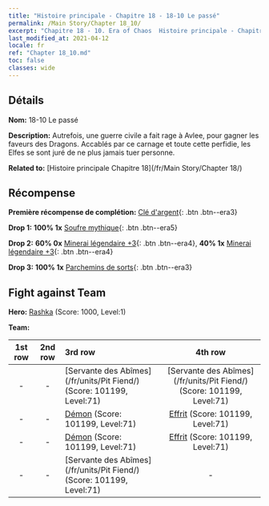 ```yaml
---
title: "Histoire principale - Chapitre 18 - 18-10 Le passé"
permalink: /Main Story/Chapter 18_10/
excerpt: "Chapitre 18 - 10. Era of Chaos  Histoire principale - Chapitre 18_10. 18-10 Le passé"
last_modified_at: 2021-04-12
locale: fr
ref: "Chapter 18_10.md"
toc: false
classes: wide
---
```


## Détails

 **Nom:** 18-10 Le passé

 **Description:** Autrefois, une guerre civile a fait rage à Avlee, pour gagner les faveurs des Dragons. Accablés par ce carnage et toute cette perfidie, les Elfes se sont juré de ne plus jamais tuer personne.

 **Related to:** [Histoire principale Chapitre 18](/fr/Main Story/Chapter 18/)

## Récompense

 **Première récompense de complétion:** [Clé d'argent](/fr/Items/con_693/){: .btn .btn--era3}

 **Drop 1:** **100% 1x** [Soufre mythique](/fr/Items/mat_64/){: .btn .btn--era5}

 **Drop 2:** **60% 0x** [Minerai légendaire +3](/fr/Items/mat_54/){: .btn .btn--era4}, **40% 1x** [Minerai légendaire +3](/fr/Items/mat_54/){: .btn .btn--era4}

 **Drop 3:** **100% 1x** [Parchemins de sorts](/fr/Items/con_694/){: .btn .btn--era3}


## Fight against Team
 **Hero:** [Rashka](/fr/heroes/Rashka/) (Score: 1000, Level:1)

 **Team:**


  | 1st row | 2nd row | 3rd row | 4th row |
  |:----:|:----:|:----|:----:|
  | - | - | [Servante des Abîmes](/fr/units/Pit Fiend/) (Score: 101199, Level:71)  | [Servante des Abîmes](/fr/units/Pit Fiend/) (Score: 101199, Level:71)  |
  | - | - | [Démon](/fr/units/Demon/) (Score: 101199, Level:71)  | [Effrit](/fr/units/Efreeti/) (Score: 101199, Level:71)  |
  | - | - | [Démon](/fr/units/Demon/) (Score: 101199, Level:71)  | [Effrit](/fr/units/Efreeti/) (Score: 101199, Level:71)  |
  | - | - | [Servante des Abîmes](/fr/units/Pit Fiend/) (Score: 101199, Level:71)  | - |


